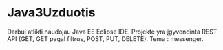 # Java3Uzduotis

Darbui atlikti naudojau Java EE Eclipse IDE.
Projekte yra įgyvendinta REST API (GET, GET pagal filtrus, POST, PUT, DELETE).
Tema : messenger.
